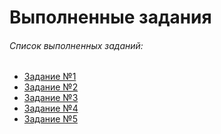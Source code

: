 Выполненные задания
=============================

###### Список выполненных заданий:

* [Задание №1](https://github.com/Gravonere/2020-03-otus-java-Ovodkov/tree/master/hw01)
* [Задание №2](https://github.com/Gravonere/2020-03-otus-java-Ovodkov/tree/master/hw02)
* [Задание №3](https://github.com/Gravonere/2020-03-otus-java-Ovodkov/tree/master/hw03)
* [Задание №4](https://github.com/Gravonere/2020-03-otus-java-Ovodkov/tree/master/hw04)
* [Задание №5](https://github.com/Gravonere/2020-03-otus-java-Ovodkov/tree/master/hw05)
